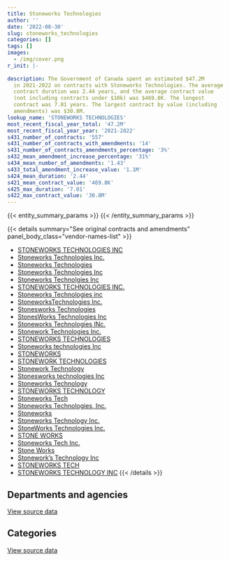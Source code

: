 ```yaml
---
title: Stoneworks Technologies
author: ''
date: '2022-08-30'
slug: stoneworks_technologies
categories: []
tags: []
images:
  - /img/cover.png
r_init: |-
  
description: The Government of Canada spent an estimated $47.2M
  in 2021-2022 on contracts with Stoneworks Technologies. The average
  contract duration was 2.44 years, and the average contract value
  (not including contracts under $10k) was $469.8K. The longest
  contract was 7.01 years. The largest contract by value (including
  amendments) was $30.8M.
lookup_name: 'STONEWORKS TECHNOLOGIES'
most_recent_fiscal_year_total: '47.2M'
most_recent_fiscal_year_year: '2021-2022'
s431_number_of_contracts: '557'
s431_number_of_contracts_with_amendments: '14'
s431_number_of_contracts_amendments_percentage: '3%'
s432_mean_amendment_increase_percentage: '31%'
s434_mean_number_of_amendments: '1.43'
s433_total_amendment_increase_value: '1.1M'
s424_mean_duration: '2.44'
s421_mean_contract_value: '469.8K'
s425_max_duration: '7.01'
s422_max_contract_value: '30.8M'
---
```


<script src="/rmarkdown-libs/htmlwidgets/htmlwidgets.js"></script>
<link href="/rmarkdown-libs/datatables-css/datatables-crosstalk.css" rel="stylesheet" />
<script src="/rmarkdown-libs/datatables-binding/datatables.js"></script>
<script src="/rmarkdown-libs/jquery/jquery-3.6.0.min.js"></script>
<link href="/rmarkdown-libs/dt-core-bootstrap/css/dataTables.bootstrap.min.css" rel="stylesheet" />
<link href="/rmarkdown-libs/dt-core-bootstrap/css/dataTables.bootstrap.extra.css" rel="stylesheet" />
<script src="/rmarkdown-libs/dt-core-bootstrap/js/jquery.dataTables.min.js"></script>
<script src="/rmarkdown-libs/dt-core-bootstrap/js/dataTables.bootstrap.min.js"></script>
<link href="/rmarkdown-libs/crosstalk/css/crosstalk.min.css" rel="stylesheet" />
<script src="/rmarkdown-libs/crosstalk/js/crosstalk.min.js"></script>
<script src="/rmarkdown-libs/htmlwidgets/htmlwidgets.js"></script>
<link href="/rmarkdown-libs/datatables-css/datatables-crosstalk.css" rel="stylesheet" />
<script src="/rmarkdown-libs/datatables-binding/datatables.js"></script>
<script src="/rmarkdown-libs/jquery/jquery-3.6.0.min.js"></script>
<link href="/rmarkdown-libs/dt-core-bootstrap/css/dataTables.bootstrap.min.css" rel="stylesheet" />
<link href="/rmarkdown-libs/dt-core-bootstrap/css/dataTables.bootstrap.extra.css" rel="stylesheet" />
<script src="/rmarkdown-libs/dt-core-bootstrap/js/jquery.dataTables.min.js"></script>
<script src="/rmarkdown-libs/dt-core-bootstrap/js/dataTables.bootstrap.min.js"></script>
<link href="/rmarkdown-libs/crosstalk/css/crosstalk.min.css" rel="stylesheet" />
<script src="/rmarkdown-libs/crosstalk/js/crosstalk.min.js"></script>

{{< entity_summary_params >}}
{{< /entity_summary_params >}}

{{< details summary="See original contracts and amendments" panel_body_class="vendor-names-list" >}}
- [STONEWORKS TECHNOLOGIES INC](https://search.open.canada.ca/en/ct/?sort=contract_value_f%20desc&page=1&search_text=%22STONEWORKS%20TECHNOLOGIES%20INC%22)
- [Stoneworks Technologies Inc.](https://search.open.canada.ca/en/ct/?sort=contract_value_f%20desc&page=1&search_text=%22Stoneworks%20Technologies%20Inc.%22)
- [Stoneworks Technologies](https://search.open.canada.ca/en/ct/?sort=contract_value_f%20desc&page=1&search_text=%22Stoneworks%20Technologies%22)
- [Stoneworks Technologies Inc](https://search.open.canada.ca/en/ct/?sort=contract_value_f%20desc&page=1&search_text=%22Stoneworks%20Technologies%20Inc%22)
- [Stoneworks Technolgies Inc](https://search.open.canada.ca/en/ct/?sort=contract_value_f%20desc&page=1&search_text=%22Stoneworks%20Technolgies%20Inc%22)
- [STONEWORKS TECHNOLOGIES INC.](https://search.open.canada.ca/en/ct/?sort=contract_value_f%20desc&page=1&search_text=%22STONEWORKS%20TECHNOLOGIES%20INC.%22)
- [Stoneworks Technologies inc](https://search.open.canada.ca/en/ct/?sort=contract_value_f%20desc&page=1&search_text=%22Stoneworks%20Technologies%20inc%22)
- [StoneworksTechnologies Inc.](https://search.open.canada.ca/en/ct/?sort=contract_value_f%20desc&page=1&search_text=%22StoneworksTechnologies%20Inc.%22)
- [Stonesworks Technologies](https://search.open.canada.ca/en/ct/?sort=contract_value_f%20desc&page=1&search_text=%22Stonesworks%20Technologies%22)
- [StonesWorks Technologies Inc](https://search.open.canada.ca/en/ct/?sort=contract_value_f%20desc&page=1&search_text=%22StonesWorks%20Technologies%20Inc%22)
- [Stoneworks Technologies INc.](https://search.open.canada.ca/en/ct/?sort=contract_value_f%20desc&page=1&search_text=%22Stoneworks%20Technologies%20INc.%22)
- [Stonework Technologies Inc.](https://search.open.canada.ca/en/ct/?sort=contract_value_f%20desc&page=1&search_text=%22Stonework%20Technologies%20Inc.%22)
- [STONEWORKS TECHNOLOGIES](https://search.open.canada.ca/en/ct/?sort=contract_value_f%20desc&page=1&search_text=%22STONEWORKS%20TECHNOLOGIES%22)
- [Stoneworks technologies Inc](https://search.open.canada.ca/en/ct/?sort=contract_value_f%20desc&page=1&search_text=%22Stoneworks%20technologies%20Inc%22)
- [STONEWORKS](https://search.open.canada.ca/en/ct/?sort=contract_value_f%20desc&page=1&search_text=%22STONEWORKS%22)
- [STONEWORK TECHNOLOGIES](https://search.open.canada.ca/en/ct/?sort=contract_value_f%20desc&page=1&search_text=%22STONEWORK%20TECHNOLOGIES%22)
- [Stonework Technology](https://search.open.canada.ca/en/ct/?sort=contract_value_f%20desc&page=1&search_text=%22Stonework%20Technology%22)
- [Stonesworks technologies Inc](https://search.open.canada.ca/en/ct/?sort=contract_value_f%20desc&page=1&search_text=%22Stonesworks%20technologies%20Inc%22)
- [Stoneworks Technology](https://search.open.canada.ca/en/ct/?sort=contract_value_f%20desc&page=1&search_text=%22Stoneworks%20Technology%22)
- [STONEWORKS TECHNOLOGY](https://search.open.canada.ca/en/ct/?sort=contract_value_f%20desc&page=1&search_text=%22STONEWORKS%20TECHNOLOGY%22)
- [Stoneworks Tech](https://search.open.canada.ca/en/ct/?sort=contract_value_f%20desc&page=1&search_text=%22Stoneworks%20Tech%22)
- [Stoneworks Technologies, Inc.](https://search.open.canada.ca/en/ct/?sort=contract_value_f%20desc&page=1&search_text=%22Stoneworks%20Technologies%2c%20Inc.%22)
- [Stoneworks](https://search.open.canada.ca/en/ct/?sort=contract_value_f%20desc&page=1&search_text=%22Stoneworks%22)
- [Stoneworks Technology Inc.](https://search.open.canada.ca/en/ct/?sort=contract_value_f%20desc&page=1&search_text=%22Stoneworks%20Technology%20Inc.%22)
- [StoneWorks Technologies Inc.](https://search.open.canada.ca/en/ct/?sort=contract_value_f%20desc&page=1&search_text=%22StoneWorks%20Technologies%20Inc.%22)
- [STONE WORKS](https://search.open.canada.ca/en/ct/?sort=contract_value_f%20desc&page=1&search_text=%22STONE%20WORKS%22)
- [Stoneworks Tech Inc.](https://search.open.canada.ca/en/ct/?sort=contract_value_f%20desc&page=1&search_text=%22Stoneworks%20Tech%20Inc.%22)
- [Stone Works](https://search.open.canada.ca/en/ct/?sort=contract_value_f%20desc&page=1&search_text=%22Stone%20Works%22)
- [Stonework’s Technology Inc](https://search.open.canada.ca/en/ct/?sort=contract_value_f%20desc&page=1&search_text=%22Stonework%27s%20Technology%20Inc%22)
- [STONEWORKS TECH](https://search.open.canada.ca/en/ct/?sort=contract_value_f%20desc&page=1&search_text=%22STONEWORKS%20TECH%22)
- [STONEWORKS TECHNOLOGY INC](https://search.open.canada.ca/en/ct/?sort=contract_value_f%20desc&page=1&search_text=%22STONEWORKS%20TECHNOLOGY%20INC%22)
{{< /details >}}

## Departments and agencies

<div id="htmlwidget-1" style="width:100%;height:auto;" class="datatables html-widget"></div>
<script type="application/json" data-for="htmlwidget-1">{"x":{"style":"bootstrap","filter":"none","vertical":false,"data":[["<a href=\"/departments/aafc-aac/\">Agriculture and Agri-Food Canada<\/a>","<a href=\"/departments/atssc-scdata/\">Administrative Tribunals Support Service of Canada<\/a>","<a href=\"/departments/cra-arc/\">Canada Revenue Agency<\/a>","<a href=\"/departments/crtc/\">Canadian Radio-television and Telecommunications Commission<\/a>","<a href=\"/departments/dfatd-maecd/\">Global Affairs Canada<\/a>","<a href=\"/departments/dfo-mpo/\">Fisheries and Oceans Canada<\/a>","<a href=\"/departments/dnd-mdn/\">National Defence<\/a>","<a href=\"/departments/fcac-acfc/\">Financial Consumer Agency of Canada<\/a>","<a href=\"/departments/hc-sc/\">Health Canada<\/a>","<a href=\"/departments/ic/\">Innovation, Science and Economic Development Canada<\/a>","<a href=\"/departments/irb-cisr/\">Immigration and Refugee Board of Canada<\/a>","<a href=\"/departments/jus/\">Department of Justice Canada<\/a>","<a href=\"/departments/nfb-onf/\">National Film Board<\/a>","<a href=\"/departments/nrc-cnrc/\">National Research Council Canada<\/a>","<a href=\"/departments/nrcan-rncan/\">Natural Resources Canada<\/a>","<a href=\"/departments/nserc-crsng/\">Natural Sciences and Engineering Research Council of Canada<\/a>","<a href=\"/departments/nsira-ossnr/\">National Security and Intelligence Review Agency<\/a>","<a href=\"/departments/osfi-bsif/\">Office of the Superintendent of Financial Institutions Canada<\/a>","<a href=\"/departments/pwgsc-tpsgc/\">Public Services and Procurement Canada<\/a>","<a href=\"/departments/rcmp-grc/\">Royal Canadian Mounted Police<\/a>","<a href=\"/departments/ssc-spc/\">Shared Services Canada<\/a>","<a href=\"/departments/statcan/\">Statistics Canada<\/a>","<a href=\"/departments/tc/\">Transport Canada<\/a>"],[8147.16,15905.01,282347.77,248807.41,76369.89,null,8813365.43,230464.9,492017.6,45304.33,null,null,29767.45,15685.68,165029.7,122428.79,null,137009.44,null,53292.68,6316898.53,null,null],[8169.48,null,413357.13,18425.72,706786.45,null,9728806.37,81919.29,null,234003.46,68222.51,null,29849,null,null,210033.15,null,552718.14,13751.01,789532.73,12275358.97,37205.25,103143.06],[8147.16,null,412227.74,86315.28,142670.71,14347.33,14985150.43,47807.36,null,68288.08,null,8071.11,104772.73,10186.5,null,151753.1,191397.43,313083.13,null,19224.87,18662457.87,null,18803.2],[null,52683.58,412227.74,87169.31,null,null,19338278.6,null,null,null,null,13276.39,284166.96,17061.94,null,590314.89,null,296190.28,null,387209.41,25750839.09,null,null]],"container":"<table class=\"table table-striped table-hover row-border order-column display\">\n  <thead>\n    <tr>\n      <th>Department<\/th>\n      <th>2018-2019<\/th>\n      <th>2019-2020<\/th>\n      <th>2020-2021<\/th>\n      <th>2021-2022<\/th>\n    <\/tr>\n  <\/thead>\n<\/table>","options":{"order":[[4,"desc"]],"pageLength":10,"autoWidth":true,"columnDefs":[{"targets":1,"render":"function(data, type, row, meta) {\n    return type !== 'display' ? data : DTWidget.formatCurrency(data, \"$\", 2, 3, \",\", \".\", true, null);\n  }"},{"targets":2,"render":"function(data, type, row, meta) {\n    return type !== 'display' ? data : DTWidget.formatCurrency(data, \"$\", 2, 3, \",\", \".\", true, null);\n  }"},{"targets":3,"render":"function(data, type, row, meta) {\n    return type !== 'display' ? data : DTWidget.formatCurrency(data, \"$\", 2, 3, \",\", \".\", true, null);\n  }"},{"targets":4,"render":"function(data, type, row, meta) {\n    return type !== 'display' ? data : DTWidget.formatCurrency(data, \"$\", 2, 3, \",\", \".\", true, null);\n  }"},{"width":"16%","targets":[1,2,3,4]},{"className":"dt-right","targets":[1,2,3,4]}],"orderClasses":false}},"evals":["options.columnDefs.0.render","options.columnDefs.1.render","options.columnDefs.2.render","options.columnDefs.3.render"],"jsHooks":[]}</script>
<p class="text-right">
<a href="https://github.com/GoC-Spending/contracts-data/tree/main/data/out/vendors/stoneworks_technologies/summary_by_fiscal_year_by_department.csv" class="source-data-link btn btn-link">View source data</a>
</p>

## Categories

<div id="htmlwidget-2" style="width:100%;height:auto;" class="datatables html-widget"></div>
<script type="application/json" data-for="htmlwidget-2">{"x":{"style":"bootstrap","filter":"none","vertical":false,"data":[["<a href=\"/categories/facilities_and_construction/\">Facilities and construction<\/a>","<a href=\"/categories/office_management/\">Office management<\/a>","<a href=\"/categories/defence/\">Defence<\/a>","<a href=\"/categories/professional_services/\">Professional services<\/a>","<a href=\"/categories/information_technology/\">Information technology<\/a>","<a href=\"/categories/industrial_products_and_services/\">Industrial products and services<\/a>","<a href=\"/categories/security_and_protection/\">Security and protection<\/a>"],[10518.62,1012.57,8813365.43,null,8212259.47,15685.68,null],[14153.73,7126.93,9708908.43,19897.94,15518809.1,null,2385.59],[14115.06,7107.46,13479108.31,null,20235286.54,1506042.12,3044.55],[14115.06,22304.15,19338278.6,null,27851675.83,null,3044.55]],"container":"<table class=\"table table-striped table-hover row-border order-column display\">\n  <thead>\n    <tr>\n      <th>Category<\/th>\n      <th>2018-2019<\/th>\n      <th>2019-2020<\/th>\n      <th>2020-2021<\/th>\n      <th>2021-2022<\/th>\n    <\/tr>\n  <\/thead>\n<\/table>","options":{"order":[[4,"desc"]],"dom":"t","pageLength":30,"autoWidth":true,"columnDefs":[{"targets":1,"render":"function(data, type, row, meta) {\n    return type !== 'display' ? data : DTWidget.formatCurrency(data, \"$\", 2, 3, \",\", \".\", true, null);\n  }"},{"targets":2,"render":"function(data, type, row, meta) {\n    return type !== 'display' ? data : DTWidget.formatCurrency(data, \"$\", 2, 3, \",\", \".\", true, null);\n  }"},{"targets":3,"render":"function(data, type, row, meta) {\n    return type !== 'display' ? data : DTWidget.formatCurrency(data, \"$\", 2, 3, \",\", \".\", true, null);\n  }"},{"targets":4,"render":"function(data, type, row, meta) {\n    return type !== 'display' ? data : DTWidget.formatCurrency(data, \"$\", 2, 3, \",\", \".\", true, null);\n  }"},{"width":"16%","targets":[1,2,3,4]},{"className":"dt-right","targets":[1,2,3,4]}],"orderClasses":false,"lengthMenu":[10,25,30,50,100]}},"evals":["options.columnDefs.0.render","options.columnDefs.1.render","options.columnDefs.2.render","options.columnDefs.3.render"],"jsHooks":[]}</script>
<p class="text-right">
<a href="https://github.com/GoC-Spending/contracts-data/tree/main/data/out/vendors/stoneworks_technologies/summary_by_fiscal_year_by_category.csv" class="source-data-link btn btn-link">View source data</a>
</p>
